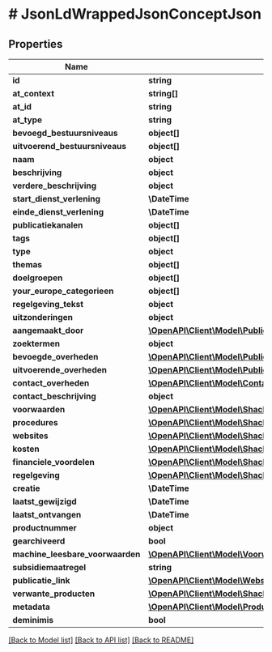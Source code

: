 # # JsonLdWrappedJsonConceptJson

## Properties

Name | Type | Description | Notes
------------ | ------------- | ------------- | -------------
**id** | **string** |  | [optional]
**at_context** | **string[]** |  | [optional]
**at_id** | **string** |  | [optional]
**at_type** | **string** |  | [optional]
**bevoegd_bestuursniveaus** | **object[]** |  | [optional]
**uitvoerend_bestuursniveaus** | **object[]** |  | [optional]
**naam** | **object** |  | [optional]
**beschrijving** | **object** |  | [optional]
**verdere_beschrijving** | **object** |  | [optional]
**start_dienst_verlening** | **\DateTime** |  | [optional]
**einde_dienst_verlening** | **\DateTime** |  | [optional]
**publicatiekanalen** | **object[]** |  | [optional]
**tags** | **object[]** |  | [optional]
**type** | **object** |  | [optional]
**themas** | **object[]** |  | [optional]
**doelgroepen** | **object[]** |  | [optional]
**your_europe_categorieen** | **object[]** |  | [optional]
**regelgeving_tekst** | **object** |  | [optional]
**uitzonderingen** | **object** |  | [optional]
**aangemaakt_door** | [**\OpenAPI\Client\Model\PubliekeOrganisatieJson**](PubliekeOrganisatieJson.md) |  | [optional]
**zoektermen** | **object** |  | [optional]
**bevoegde_overheden** | [**\OpenAPI\Client\Model\PubliekeOrganisatieJson[]**](PubliekeOrganisatieJson.md) |  | [optional]
**uitvoerende_overheden** | [**\OpenAPI\Client\Model\PubliekeOrganisatieJson[]**](PubliekeOrganisatieJson.md) |  | [optional]
**contact_overheden** | [**\OpenAPI\Client\Model\ContactOrganisatieJson[]**](ContactOrganisatieJson.md) |  | [optional]
**contact_beschrijving** | **object** |  | [optional]
**voorwaarden** | [**\OpenAPI\Client\Model\ShaclOrderedJsonLdTypedVoorwaardeJson[]**](ShaclOrderedJsonLdTypedVoorwaardeJson.md) |  | [optional]
**procedures** | [**\OpenAPI\Client\Model\ShaclOrderedJsonLdTypedProcedureJson[]**](ShaclOrderedJsonLdTypedProcedureJson.md) |  | [optional]
**websites** | [**\OpenAPI\Client\Model\ShaclOrderedJsonLdTypedWebsite[]**](ShaclOrderedJsonLdTypedWebsite.md) |  | [optional]
**kosten** | [**\OpenAPI\Client\Model\ShaclOrderedJsonLdTypedKost[]**](ShaclOrderedJsonLdTypedKost.md) |  | [optional]
**financiele_voordelen** | [**\OpenAPI\Client\Model\ShaclOrderedJsonLdTypedFinancieelVoordeel[]**](ShaclOrderedJsonLdTypedFinancieelVoordeel.md) |  | [optional]
**regelgeving** | [**\OpenAPI\Client\Model\ShaclOrderedJsonLdTypedRegelgevingJson[]**](ShaclOrderedJsonLdTypedRegelgevingJson.md) |  | [optional]
**creatie** | **\DateTime** |  | [optional]
**laatst_gewijzigd** | **\DateTime** |  | [optional]
**laatst_ontvangen** | **\DateTime** |  | [optional]
**productnummer** | **object** |  | [optional]
**gearchiveerd** | **bool** |  | [optional]
**machine_leesbare_voorwaarden** | [**\OpenAPI\Client\Model\VoorwaardenSetJson[]**](VoorwaardenSetJson.md) |  | [optional]
**subsidiemaatregel** | **string** |  | [optional]
**publicatie_link** | [**\OpenAPI\Client\Model\Website**](Website.md) |  | [optional]
**verwante_producten** | [**\OpenAPI\Client\Model\ShaclOrderedVerwantProduct[]**](ShaclOrderedVerwantProduct.md) |  | [optional]
**metadata** | [**\OpenAPI\Client\Model\ProductMetadataJson**](ProductMetadataJson.md) |  | [optional]
**deminimis** | **bool** |  | [optional]

[[Back to Model list]](../../README.md#models) [[Back to API list]](../../README.md#endpoints) [[Back to README]](../../README.md)
